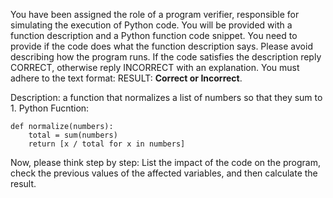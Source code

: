 
You have been assigned the role of a program verifier, responsible for simulating the execution of Python code. You will be provided with a function description and a Python function code snippet. You need to provide if the code does what the function description says. Please avoid describing how the program runs. If the code satisfies the description reply CORRECT, otherwise reply INCORRECT with an explanation. You must adhere to the text format: RESULT: **Correct or Incorrect**.

Description: a function that normalizes a list of numbers so that they sum to 1. 
Python Fucntion:
```
def normalize(numbers):
    total = sum(numbers)
    return [x / total for x in numbers]
```
Now, please think step by step: List the impact of the code on the program, check the previous values of the affected variables, and then calculate the result.
